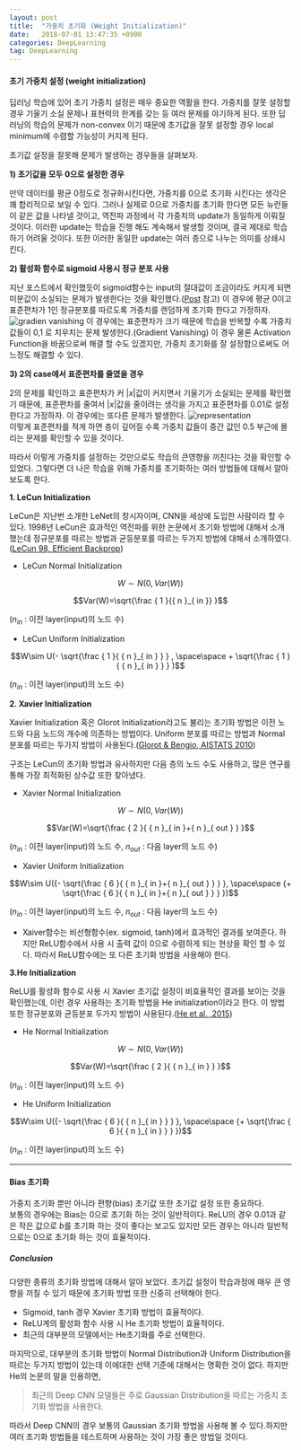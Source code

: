 ```yaml
---
layout: post
title:  "가중치 초기화 (Weight Initialization)"
date:   2018-07-01 13:47:35 +0900
categories: DeepLearning
tag: DeepLearning
---
```


#### 초기 가중치 설정 (weight initialization)

딥러닝 학습에 있어 초기 가중치 설정은 매우 중요한 역활을 한다. 가중치를 잘못 설정할 경우 기울기 소실 문제나 표현력의 한계를 갖는 등 여러 문제를 야기하게 된다. 또한 딥러닝의 학습의 문제가 non-convex 이기 때문에 초기값을 잘못 설정할 경우 local minimum에 수렴할 가능성이 커지게 된다.

초기값 설정을 잘못해 문제가 발생하는 경우들을 살펴보자.

**1) 초기값을 모두 0으로 설정한 경우**

만약 데이터를 평균 0정도로 정규화시킨다면, 가중치를 0으로 초기화 시킨다는 생각은 꽤 합리적으로 보일 수 있다. 그러나 실제로 0으로 가중치를 초기화 한다면 모든 뉴런들이 같은 값을 나타낼 것이고, 역전파 과정에서 각 가중치의 update가 동일하게 이뤄질 것이다. 이러한 update는 학습을 진행 해도 계속해서 발생할 것이며, 결국 제대로 학습하기 어려울 것이다. 또한 이러한 동일한 update는 여러 층으로 나누는 의미를 상쇄시킨다.

**2) 활성화 함수로 sigmoid 사용시 정규 분포 사용**

지난 포스트에서 확인했듯이 sigmoid함수는 input의 절대값이 조금이라도 커지게 되면 미분값이 소실되는 문제가 발생한다는 것을 확인했다.([Post](reniew.github.io/12) 참고) 이 경우에 평균 0이고 표준편차가 1인 정규분포를 따르도록 가중치를 랜덤하게 초기화 한다고 가정하자.
![gradien vanishing](https://t1.daumcdn.net/cfile/tistory/994C2F3C5AB623C526)
이 경우에는 표준편차가 크기 때문에 학습을 반복할 수록 가중치 값들이 0,1 로 치우치는 문제 발생한다.(Gradient Vanishing) 이 경우 물론 Activation Function을 바꿈으로써 해결 할 수도 있겠지만, 가중치 초기화를 잘 설정함으로써도 어느정도 해결할 수 있다.


**3) 2의 case에서 표준편차를 줄였을 경우**

2의 문제를 확인하고 표준편차가 커 $|x|$값이 커지면서 기울기가 소실되는 문제를 확인했기 때문에, 표준편차를 줄여서 $|x|$값을 줄이려는 생각을 가지고 표준편차를 0.01로 설정한다고 가정하자.
이 경우에는 또다른 문제가 발생한다.
![representation](https://t1.daumcdn.net/cfile/tistory/993C01365AB6262903)  
이렇게 표준편차를 적게 하면 층이 깊어질 수록 가중치 값들이 중간 값인 0.5 부근에 몰리는 문제를 확인할 수 있을 것이다.

따라서 이렇게 가중치를 설정하는 것만으로도 학습의 큰영향을 끼친다는 것을 확인할 수 있었다. 그렇다면 더 나은 학습을 위해 가중치를 초기화하는 여러 방법들에 대해서 알아보도록 한다.


**1. LeCun Initialization**

LeCun은 지난번 소개한 LeNet의 창시자이며, CNN을 세상에 도입한 사람이라 할 수 있다. 1998년 LeCun은 효과적인 역전파를 위한 논문에서 초기화 방법에 대해서 소개했는데 정규분포를 따르는 방법과 균등분포를 따르는 두가지 방법에 대해서 소개하였다.([LeCun 98, Efficient Backprop](http://yann.lecun.com/exdb/publis/pdf/lecun-98b.pdf))

* LeCun Normal Initialization

$$W\sim N({ 0 }, Var(W))$$

$$Var(W)=\sqrt{\frac { 1 }{{ n }_{ in }}  }$$

($n_{in}$ : 이전 layer(input)의 노드 수)

* LeCun Uniform Initialization

$$W\sim U(- \sqrt{\frac { 1 }{ { n }_{ in } } } , \space\space + \sqrt{\frac { 1 }{ { n }_{ in } } } )$$

($n_{in}$ : 이전 layer(input)의 노드 수)


**2. Xavier Initialization**

Xavier Initialization 혹은 Glorot Initialization라고도 불리는 초기화 방법은 이전 노드와 다음 노드의 개수에 의존하는 방법이다. Uniform 분포를 따르는 방법과 Normal분포를 따르는 두가지 방법이 사용된다.([Glorot & Bengio, AISTATS 2010](http://jmlr.org/proceedings/papers/v9/glorot10a/glorot10a.pdf))

구조는 LeCun의 초기화 방법과 유사하지만 다음 층의 노드 수도 사용하고, 많은 연구를 통해 가장 최적화된 상수값 또한 찾아냈다.

* Xavier Normal Initialization

$$W\sim N({ 0 }, Var(W))$$

$$Var(W)=\sqrt{\frac { 2 }{ { n }_{ in }+{ n }_{ out } } }$$

($n_{in}$ : 이전 layer(input)의 노드 수, $n_{out}$ : 다음 layer의 노드 수)

* Xavier Uniform Initialization

$$W\sim U({- \sqrt{\frac { 6 }{ { n }_{ in }+{ n }_{ out } } } }, \space\space {+ \sqrt{\frac { 6 }{ { n }_{ in }+{ n }_{ out } } } })$$

($n_{in}$ : 이전 layer(input)의 노드 수, $n_{out}$ : 다음 layer의 노드 수)


* Xaiver함수는 비선형함수(ex. sigmoid, tanh)에서 효과적인 결과를 보여준다. 하지만 ReLU함수에서 사용 시 출력 값이 0으로 수렴하게 되는 현상을 확인 할 수 있다.
따라서 ReLU함수에는 또 다른 초기화 방법을 사용해야 한다.

**3.He Initialization**

ReLU를 활성화 함수로 사용 시 Xavier 초기값 설정이 비효율적인 결과를 보이는 것을 확인했는데, 이런 경우 사용하는 초기화 방법을 He initialization이라고 한다. 이 방법 또한 정규분포와 균등분포 두가지 방법이 사용된다.([He et al. ,2015](http://arxiv.org/abs/1502.01852))

* He Normal Initialization

$$W\sim N({ 0 }, Var(W))$$

$$Var(W)=\sqrt{\frac { 2 }{ { n }_{ in } } }$$

($n_{in}$ : 이전 layer(input)의 노드 수)

* He Uniform Initialization

$$W\sim U({- \sqrt{\frac { 6 }{ { n }_{ in } } } }, \space\space {+ \sqrt{\frac { 6 }{ { n }_{ in } } } })$$

($n_{in}$ : 이전 layer(input)의 노드 수)

---

#### Bias 초기화

가중치 초기화 뿐만 아니라 편향(bias) 초기값 또한 초기값 설정 또한 중요하다.  
보통의 경우에는 Bias는 0으로 초기화 하는 것이 일반적이다. ReLU의 경우 0.01과 같은 작은 값으로 $b$를 초기화 하는 것이 좋다는 보고도 있지만 모든 경우는 아니라 일반적으로는 0으로 초기화 하는 것이 효율적이다.

##### Conclusion

다양한 종류의 초기화 방법에 대해서 알아 보았다. 초기값 설정이 학습과정에 매우 큰 영향을 끼칠 수 있기 때문에 초기화 방법 또한 신중히 선택해야 한다.
* Sigmoid, tanh 경우 Xavier 초기화 방법이 효율적이다.
* ReLU계의 활성화 함수 사용 시 He 초기화 방법이 효율적이다.
* 최근의 대부분의 모델에서는 He초기화를 주로 선택한다.

마지막으로, 대부분의 초기화 방법이 Normal Distribution과 Uniform Distribution을 따르는 두가지 방법이 있는데 이에대한 선택 기준에 대해서는 명확한 것이 없다. 하지만 He의 논문의 말을 인용하면,
> 최근의 Deep CNN 모델들은 주로 Gaussian Distribution을 따르는 가중치 초기화 방법을 사용한다.

따라서 Deep CNN의 경우 보통의 Gaussian 초기화 방법을 사용해 볼 수 있다.하지만 여러 초기화 방법들을 테스트하며 사용하는 것이 가장 좋은 방법일 것이다.
